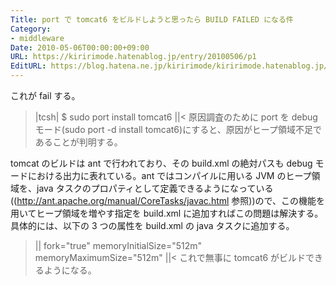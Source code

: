 ```yaml
---
Title: port で tomcat6 をビルドしようと思ったら BUILD FAILED になる件
Category:
- middleware
Date: 2010-05-06T00:00:00+09:00
URL: https://kiririmode.hatenablog.jp/entry/20100506/p1
EditURL: https://blog.hatena.ne.jp/kiririmode/kiririmode.hatenablog.jp/atom/entry/8454420450078211912
---
```


これが fail する。
>|tcsh|
$ sudo port install tomcat6
||<
原因調査のために port を debug モード(sudo port -d install tomcat6)にすると、原因がヒープ領域不足であることが判明する。

tomcat のビルドは ant で行われており、その build.xml の絶対パスも debug モードにおける出力に表れている。ant ではコンパイルに用いる JVM のヒープ領域を、java タスクのプロパティとして定義できるようになっている((http://ant.apache.org/manual/CoreTasks/javac.html 参照))ので、この機能を用いてヒープ領域を増やす指定を build.xml に追加すればこの問題は解決する。
具体的には、以下の 3 つの属性を build.xml の java タスクに追加する。
>||
fork="true"
memoryInitialSize="512m"
memoryMaximumSize="512m"
||<
これで無事に tomcat6 がビルドできるようになる。
